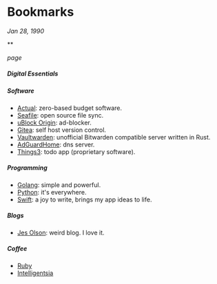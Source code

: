 # Bookmarks

*Jan 28, 1990*

**

*page*

##### Digital Essentials

##### Software

- [Actual](https://github.com/actualbudget/actual): zero-based budget software.
- [Seafile](https://www.seafile.com/en/home/): open source file sync.
- [uBlock Origin](https://ublockorigin.com/): ad-blocker.
- [Gitea](https://gitea.com/): self host version control.
- [Vaultwarden](https://github.com/dani-garcia/vaultwarden): unofficial Bitwarden compatible server written in Rust.
- [AdGuardHome](https://github.com/AdguardTeam/AdGuardHome): dns server.
- [Things3](https://culturedcode.com/things/): todo app (proprietary software).

##### Programming

- [Golang](https://go.dev/): simple and powerful.
- [Python](https://www.python.org/): it's everywhere.
- [Swift](https://www.swift.org/): a joy to write, brings my app ideas to life.

##### Blogs

- [Jes Olson](https://j3s.sh/thoughts.html): weird blog. I love it.

##### Coffee

- [Ruby](https://rubycoffeeroasters.com/)
- [Intelligentsia](https://www.intelligentsia.com/)
